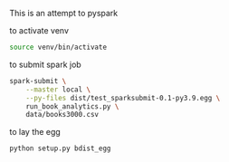 This is an attempt to pyspark

to activate venv

```bash
source venv/bin/activate
```

to submit spark job

```bash
spark-submit \
    --master local \
    --py-files dist/test_sparksubmit-0.1-py3.9.egg \
    run_book_analytics.py \
    data/books3000.csv
```

to lay the egg

```bash
python setup.py bdist_egg
```
